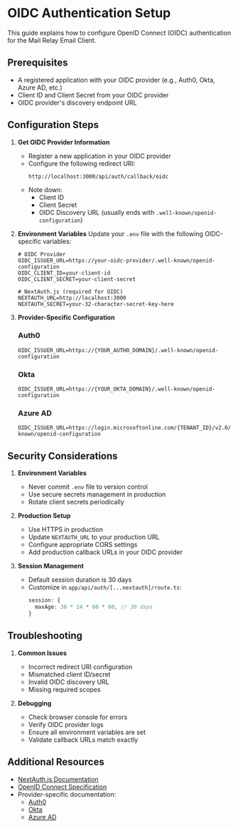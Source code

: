 # OIDC Authentication Setup

This guide explains how to configure OpenID Connect (OIDC) authentication for the Mail Relay Email Client.

## Prerequisites

- A registered application with your OIDC provider (e.g., Auth0, Okta, Azure AD, etc.)
- Client ID and Client Secret from your OIDC provider
- OIDC provider's discovery endpoint URL

## Configuration Steps

1. **Get OIDC Provider Information**
   - Register a new application in your OIDC provider
   - Configure the following redirect URI:
     ```
     http://localhost:3000/api/auth/callback/oidc
     ```
   - Note down:
     - Client ID
     - Client Secret
     - OIDC Discovery URL (usually ends with `.well-known/openid-configuration`)

2. **Environment Variables**
   Update your `.env` file with the following OIDC-specific variables:
   ```env
   # OIDC Provider
   OIDC_ISSUER_URL=https://your-oidc-provider/.well-known/openid-configuration
   OIDC_CLIENT_ID=your-client-id
   OIDC_CLIENT_SECRET=your-client-secret
   
   # NextAuth.js (required for OIDC)
   NEXTAUTH_URL=http://localhost:3000
   NEXTAUTH_SECRET=your-32-character-secret-key-here
   ```

3. **Provider-Specific Configuration**

   ### Auth0
   ```env
   OIDC_ISSUER_URL=https://{YOUR_AUTH0_DOMAIN}/.well-known/openid-configuration
   ```

   ### Okta
   ```env
   OIDC_ISSUER_URL=https://{YOUR_OKTA_DOMAIN}/.well-known/openid-configuration
   ```

   ### Azure AD
   ```env
   OIDC_ISSUER_URL=https://login.microsoftonline.com/{TENANT_ID}/v2.0/.well-known/openid-configuration
   ```

## Security Considerations

1. **Environment Variables**
   - Never commit `.env` file to version control
   - Use secure secrets management in production
   - Rotate client secrets periodically

2. **Production Setup**
   - Use HTTPS in production
   - Update `NEXTAUTH_URL` to your production URL
   - Configure appropriate CORS settings
   - Add production callback URLs in your OIDC provider

3. **Session Management**
   - Default session duration is 30 days
   - Customize in `app/api/auth/[...nextauth]/route.ts`:
     ```typescript
     session: {
       maxAge: 30 * 24 * 60 * 60, // 30 days
     }
     ```

## Troubleshooting

1. **Common Issues**
   - Incorrect redirect URI configuration
   - Mismatched client ID/secret
   - Invalid OIDC discovery URL
   - Missing required scopes

2. **Debugging**
   - Check browser console for errors
   - Verify OIDC provider logs
   - Ensure all environment variables are set
   - Validate callback URLs match exactly

## Additional Resources

- [NextAuth.js Documentation](https://next-auth.js.org/)
- [OpenID Connect Specification](https://openid.net/specs/openid-connect-core-1_0.html)
- Provider-specific documentation:
  - [Auth0](https://auth0.com/docs/authenticate/protocols/openid-connect-protocol)
  - [Okta](https://developer.okta.com/docs/concepts/oauth-openid/)
  - [Azure AD](https://docs.microsoft.com/en-us/azure/active-directory/develop/v2-protocols-oidc) 